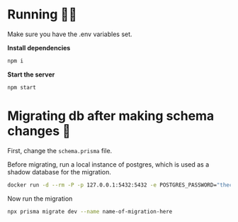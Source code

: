 # Running 🏃‍♂️
Make sure you have the .env variables set.

**Install dependencies**
```bash
npm i
```

**Start the server**
```bash
npm start
```

# Migrating db after making schema changes 🛫
First, change the `schema.prisma` file.

Before migrating, run a local instance of postgres, which is used as a shadow database for the migration.

```bash
docker run -d --rm -P -p 127.0.0.1:5432:5432 -e POSTGRES_PASSWORD="thecranegame" --name postgres-wordle postgres:alpine
```

Now run the migration
```bash
npx prisma migrate dev --name name-of-migration-here
```



